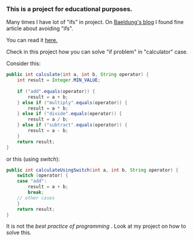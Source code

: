 ### This is a project for educational purposes.

Many times I have lot of "ifs" in project. On  [Baeldung's blog](https://www.baeldung.com/) I found fine article about avoiding "ifs".

You can read it [here.](https://www.baeldung.com/java-replace-if-statements) 

Check in this project how you can solve "if problem" in "calculator" case.

Consider this:
```java
public int calculate(int a, int b, String operator) {
    int result = Integer.MIN_VALUE;
 
    if ("add".equals(operator)) {
        result = a + b;
    } else if ("multiply".equals(operator)) {
        result = a * b;
    } else if ("divide".equals(operator)) {
        result = a / b;
    } else if ("subtract".equals(operator)) {
        result = a - b;
    }
    return result;
}
```

or this (using _switch_):

```java
public int calculateUsingSwitch(int a, int b, String operator) {
    switch (operator) {
    case "add":
        result = a + b;
        break;
    // other cases    
    }
    return result;
}
```

It is not the *best practice of programming* . Look at my project on how to solve this.
